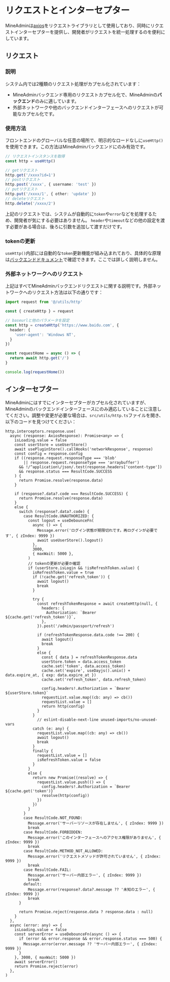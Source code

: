 # リクエストとインターセプター
MineAdminは[axios](https://github.com/axios/axios)をリクエストライブラリとして使用しており、同時にリクエストインターセプターを提供し、開発者がリクエストを統一処理するのを便利にしています。

## リクエスト

### 説明

システム内では2種類のリクエスト処理がカプセル化されています：
- MineAdminバックエンド専用のリクエストカプセル化で、MineAdminの**バックエンド**のみに適しています。
- 外部ネットワークや他のバックエンドインターフェースへのリクエストが可能なカプセル化です。

### 使用方法
フロントエンドのグローバルな任意の場所で、明示的なロードなしに`useHttp()`を使用できます。この方法はMineAdminバックエンドにのみ有効です。

```ts
// リクエストインスタンスを取得
const http = useHttp()

// getリクエスト
http.get('/xxxx?id=1')
// postリクエスト
http.post('/xxxx', { username: 'test' })
// putリクエスト
http.put('/xxxx/1', { other: 'update' })
// deleteリクエスト
http.delete('/xxxx/2')
```

上記のリクエストでは、システムが自動的に`token`や`error`などを処理するため、開発者が気にする必要はありません。
`header`や`timeout`などの他の設定を渡す必要がある場合は、後ろに引数を追加して渡すだけです。

### tokenの更新
`useHttp()`内部には自動的な`token`更新機能が組み込まれており、具体的な原理は[バックエンドドキュメント](/ja/backend/security/passport.md)で確認できます。ここでは詳しく説明しません。

### 外部ネットワークへのリクエスト
上記はすべてMineAdminバックエンドリクエストに関する説明です。外部ネットワークへのリクエスト方法は以下の通りです：
```ts
import request from '@/utils/http'

const { createHttp } = request

// baseurlと他のパラメータを設定
const http = createHttp('https://www.baidu.com', {
  header: {
    'user-agent': 'Windows NT',
  }
})

const requestHome = async () => {
  return await http.get('/')
}

console.log(requestHome())
```

## インターセプター

MineAdminにはすでにインターセプターがカプセル化されていますが、MineAdminのバックエンドインターフェースにのみ適応していることに注意してください。調整や変更が必要な場合は、`src/utils/http.ts`ファイルを開き、以下のコードを見つけてください：
```ts:line-numbers
http.interceptors.response.use(
  async (response: AxiosResponse): Promise<any> => {
    isLoading.value = false
    const userStore = useUserStore()
    await usePluginStore().callHooks('networkResponse', response)
    const config = response.config
    if ((response.request.responseType === 'blob'
        || response.request.responseType === 'arraybuffer')
      && !/^application\/json/.test(response.headers['content-type'])
      && response.status === ResultCode.SUCCESS
    ) {
      return Promise.resolve(response.data)
    }

    if (response?.data?.code === ResultCode.SUCCESS) {
      return Promise.resolve(response.data)
    }
    else {
      switch (response?.data?.code) {
        case ResultCode.UNAUTHORIZED: {
          const logout = useDebounceFn(
            async () => {
              Message.error('ログイン状態が期限切れです。再ログインが必要です', { zIndex: 9999 })
              await useUserStore().logout()
            },
            3000,
            { maxWait: 5000 },
          )
          // tokenの更新が必要か確認
          if (userStore.isLogin && !isRefreshToken.value) {
            isRefreshToken.value = true
            if (!cache.get('refresh_token')) {
              await logout()
              break
            }

            try {
              const refreshTokenResponse = await createHttp(null, {
                headers: {
                  Authorization: `Bearer ${cache.get('refresh_token')}`,
                },
              }).post('/admin/passport/refresh')

              if (refreshTokenResponse.data.code !== 200) {
                await logout()
                break
              }
              else {
                const { data } = refreshTokenResponse.data
                userStore.token = data.access_token
                cache.set('token', data.access_token)
                cache.set('expire', useDayjs().unix() + data.expire_at, { exp: data.expire_at })
                cache.set('refresh_token', data.refresh_token)

                config.headers!.Authorization = `Bearer ${userStore.token}`
                requestList.value.map((cb: any) => cb())
                requestList.value = []
                return http(config)
              }
            }
              // eslint-disable-next-line unused-imports/no-unused-vars
            catch (e: any) {
              requestList.value.map((cb: any) => cb())
              await logout()
              break
            }
            finally {
              requestList.value = []
              isRefreshToken.value = false
            }
          }
          else {
            return new Promise((resolve) => {
              requestList.value.push(() => {
                config.headers!.Authorization = `Bearer ${cache.get('token')}`
                resolve(http(config))
              })
            })
          }
        }
        case ResultCode.NOT_FOUND:
          Message.error('サーバーリソースが存在しません', { zIndex: 9999 })
          break
        case ResultCode.FORBIDDEN:
          Message.error('このインターフェースへのアクセス権限がありません', { zIndex: 9999 })
          break
        case ResultCode.METHOD_NOT_ALLOWED:
          Message.error('リクエストメソッドが許可されていません', { zIndex: 9999 })
          break
        case ResultCode.FAIL:
          Message.error('サーバー内部エラー', { zIndex: 9999 })
          break
        default:
          Message.error(response?.data?.message ?? '未知のエラー', { zIndex: 9999 })
          break
      }

      return Promise.reject(response.data ? response.data : null)
    }
  },
  async (error: any) => {
    isLoading.value = false
    const serverError = useDebounceFn(async () => {
      if (error && error.response && error.response.status === 500) {
        Message.error(error.message ?? 'サーバー内部エラー', { zIndex: 9999 })
      }
    }, 3000, { maxWait: 5000 })
    await serverError()
    return Promise.reject(error)
  },
)
```